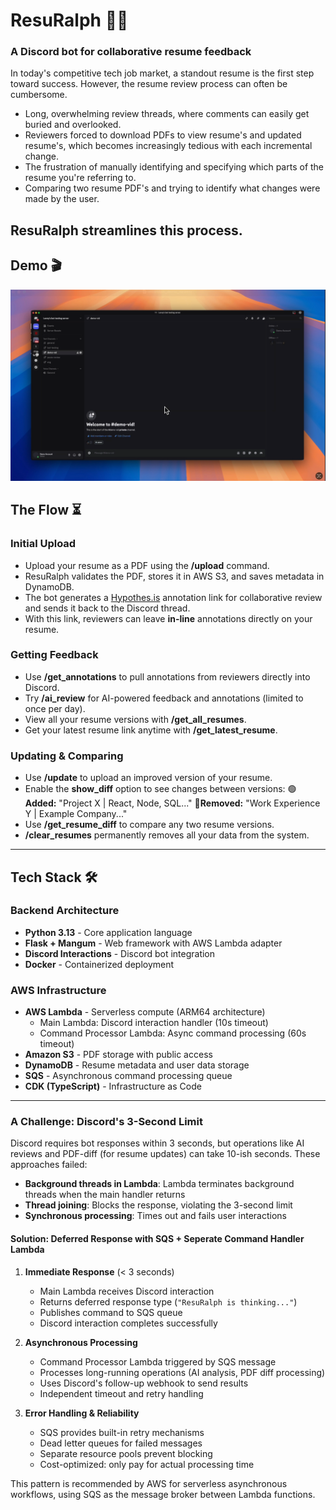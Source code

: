 # **ResuRalph 🤖📄**

### A Discord bot for collaborative resume feedback

In today's competitive tech job market, a standout resume is the first step toward success. However, the resume review process can often be cumbersome.

- Long, overwhelming review threads, where comments can easily get buried and overlooked.
- Reviewers forced to download PDFs to view resume's and updated resume's, which becomes increasingly tedious with each incremental change.
- The frustration of manually identifying and specifying which parts of the resume you're referring to.
- Comparing two resume PDF's and trying to identify what changes were made by the user.

## **ResuRalph streamlines this process.**

## **Demo** 🎬

[![ResuRalph Demo](./thumbnail.png)](./resuralph_demo_newest.mov)

## **The Flow** ⏳

### **Initial Upload**

- Upload your resume as a PDF using the **/upload** command.
- ResuRalph validates the PDF, stores it in AWS S3, and saves metadata in DynamoDB.
- The bot generates a [Hypothes.is](https://hypothes.is/) annotation link for collaborative review and sends it back to the Discord thread.
- With this link, reviewers can leave **in-line** annotations directly on your resume.

### **Getting Feedback**

- Use **/get_annotations** to pull annotations from reviewers directly into Discord.
- Try **/ai_review** for AI-powered feedback and annotations (limited to once per day).
- View all your resume versions with **/get_all_resumes**.
- Get your latest resume link anytime with **/get_latest_resume**.

### **Updating & Comparing**

- Use **/update** to upload an improved version of your resume.
- Enable the **show_diff** option to see changes between versions:
  🟢**Added:** "Project X | React, Node, SQL..."
  🔴**Removed:** "Work Experience Y | Example Company..."
- Use **/get_resume_diff** to compare any two resume versions.
- **/clear_resumes** permanently removes all your data from the system.

---

## **Tech Stack** 🛠️

### **Backend Architecture**

- **Python 3.13** - Core application language
- **Flask + Mangum** - Web framework with AWS Lambda adapter
- **Discord Interactions** - Discord bot integration
- **Docker** - Containerized deployment

### **AWS Infrastructure**

- **AWS Lambda** - Serverless compute (ARM64 architecture)
  - Main Lambda: Discord interaction handler (10s timeout)
  - Command Processor Lambda: Async command processing (60s timeout)
- **Amazon S3** - PDF storage with public access
- **DynamoDB** - Resume metadata and user data storage
- **SQS** - Asynchronous command processing queue
- **CDK (TypeScript)** - Infrastructure as Code

---

### **A Challenge: Discord's 3-Second Limit**

Discord requires bot responses within 3 seconds, but operations like AI reviews and PDF-diff (for resume updates) can take 10-ish seconds. These approaches failed:

- **Background threads in Lambda**: Lambda terminates background threads when the main handler returns
- **Thread joining**: Blocks the response, violating the 3-second limit
- **Synchronous processing**: Times out and fails user interactions

#### **Solution: Deferred Response with SQS + Seperate Command Handler Lambda**

1. **Immediate Response** (< 3 seconds)

   - Main Lambda receives Discord interaction
   - Returns deferred response type (`"ResuRalph is thinking..."`)
   - Publishes command to SQS queue
   - Discord interaction completes successfully

2. **Asynchronous Processing**

   - Command Processor Lambda triggered by SQS message
   - Processes long-running operations (AI analysis, PDF diff processing)
   - Uses Discord's follow-up webhook to send results
   - Independent timeout and retry handling

3. **Error Handling & Reliability**
   - SQS provides built-in retry mechanisms
   - Dead letter queues for failed messages
   - Separate resource pools prevent blocking
   - Cost-optimized: only pay for actual processing time

This pattern is recommended by AWS for serverless asynchronous workflows, using SQS as the message broker between Lambda functions.
